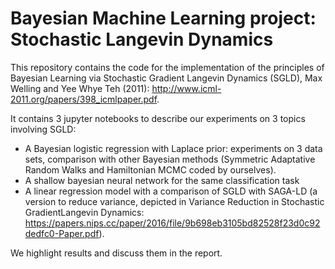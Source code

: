 # Bayesian Machine Learning project: Stochastic Langevin Dynamics

This repository contains the code for the implementation of the principles of Bayesian Learning via Stochastic Gradient Langevin Dynamics (SGLD), Max Welling and Yee Whye Teh (2011): http://www.icml-2011.org/papers/398_icmlpaper.pdf. 

It contains 3 jupyter notebooks to describe our experiments on 3 topics involving SGLD:
  - A Bayesian logistic regression with Laplace prior: experiments on 3 data sets, comparison with other Bayesian methods (Symmetric Adaptative Random Walks and Hamiltonian MCMC coded by ourselves).
  - A shallow bayesian neural network for the same classification task
  - A linear regression model with a comparison of SGLD with SAGA-LD (a version to reduce variance, depicted in Variance Reduction in Stochastic GradientLangevin Dynamics: https://papers.nips.cc/paper/2016/file/9b698eb3105bd82528f23d0c92dedfc0-Paper.pdf).

We highlight results and discuss them in the report.

